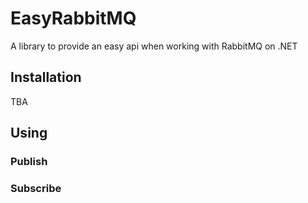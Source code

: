 # EasyRabbitMQ
A library to provide an easy api when working with RabbitMQ on .NET

## Installation
TBA

## Using
### Publish

### Subscribe
